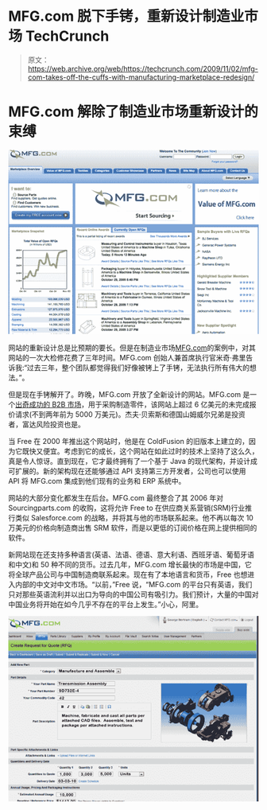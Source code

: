 # MFG.com 脱下手铐，重新设计制造业市场 TechCrunch

> 原文：<https://web.archive.org/web/https://techcrunch.com/2009/11/02/mfg-com-takes-off-the-cuffs-with-manufacturing-marketplace-redesign/>

# MFG.com 解除了制造业市场重新设计的束缚

![](img/e7dd64838cf7da54307c96f3a4d298b1.png)

网站的重新设计总是比预期的要长。但是在制造业市场[MFG.com](https://web.archive.org/web/20221209122538/http://www.mfg.com/)的案例中，对其网站的一次大检修花费了三年时间。MFG.com 创始人兼首席执行官米奇·弗里告诉我:“过去三年，整个团队都觉得我们好像被铐上了手铐，无法执行所有伟大的想法。”。

但是现在手铐解开了。昨晚，MFG.com 开放了全新设计的网站。MFG.com 是一个[出奇成功的 B2B 市场](https://web.archive.org/web/20221209122538/http://www.beta.techcrunch.com/2008/01/08/mfgcom-raises-26-million-from-fidelity-ventures-goes-after-alibaba/)，用于采购制造零件，该网站上超过 6 亿美元的未完成报价请求(不到两年前为 5000 万美元)。杰夫·贝索斯和德国山姆威尔兄弟是投资者，富达风险投资也是。

当 Free 在 2000 年推出这个网站时，他是在 ColdFusion 的旧版本上建立的，因为它既快又便宜。考虑到它的成长，这个网站在如此过时的技术上坚持了这么久，真是令人惊讶。直到现在，它才最终拥有了一个基于 Java 的现代架构，并设计成可扩展的。新的架构现在还能够通过 API 支持第三方开发者，公司也可以使用 API 将 MFG.com 集成到他们现有的业务和 ERP 系统中。

网站的大部分变化都发生在后台。MFG.com 最终整合了其 2006 年对 Sourcingparts.com 的收购，这将允许 Free to 在供应商关系营销(SRM)行业推行类似 Salesforce.com 的战略，并将其与他的市场联系起来。他不再以每次 10 万美元的价格向制造商出售 SRM 软件，而是以更低的订阅价格在网上提供相同的软件。

新网站现在还支持多种语言(英语、法语、德语、意大利语、西班牙语、葡萄牙语和中文)和 50 种不同的货币。过去几年，MFG.com 增长最快的市场是中国，它将全球产品公司与中国制造商联系起来。现在有了本地语言和货币，Free 也想进入内部的中文对中文市场。“以前，”Free 说，“MFG.com 的平台只有英语，我们只对那些英语流利并以出口为导向的中国公司有吸引力。我们预计，大量的中国对中国业务将开始在如今几乎不存在的平台上发生。”小心，阿里。

[![MFG CreateRFQ](img/3310ffea77fc0f5d07d1d8f5e5ac342a.png "MFG CreateRFQ")](https://web.archive.org/web/20221209122538/https://beta.techcrunch.com/wp-content/uploads/2009/11/mfg-createrfq.png)
